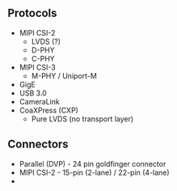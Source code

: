 ## Protocols
- MIPI CSI-2
	- LVDS (?)
	- D-PHY
	- C-PHY
- MIPI CSI-3
	- M-PHY / Uniport-M
- GigE
- USB 3.0
- CameraLink
- CoaXPress (CXP)
	- Pure LVDS (no transport layer)

## Connectors
- Parallel (DVP) - 24 pin goldfinger connector
- MIPI CSI-2 - 15-pin (2-lane) / 22-pin (4-lane)
- 